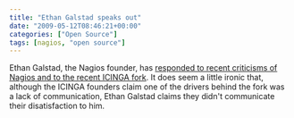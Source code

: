 ```yaml
---
title: "Ethan Galstad speaks out"
date: "2009-05-12T08:46:21+00:00"
categories: ["Open Source"]
tags: [nagios, "open source"]
---
```


Ethan Galstad, the Nagios founder, has <a href="http://community.nagios.org/2009/05/11/nagios-a-fork-in-the-road/">responded to recent criticisms of Nagios and to the recent ICINGA fork</a>. It does seem a little ironic that, although the ICINGA founders claim one of the drivers behind the fork was a lack of communication, Ethan Galstad claims they didn't communicate their disatisfaction to him.
